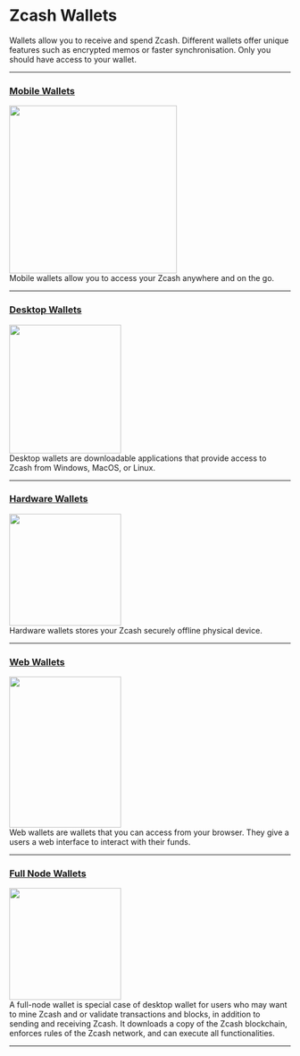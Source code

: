 # Zcash Wallets

Wallets allow you to receive and spend Zcash. Different wallets offer unique features such as encrypted memos or faster synchronisation. Only you should have access to your wallet.

---


### [Mobile Wallets](/site/Using_Zcash/Wallets/Mobile_Wallets)

<a href="/site/Using_Zcash/Wallets/Mobile_Wallets">
    <img src="https://i.ibb.co/xjDWdyn/Mobile-Phones.png" alt="" width="300" height="300"/>
</a>

<aside>
Mobile wallets allow you to access your Zcash anywhere and on the go.
</aside>

---


### [Desktop Wallets](/site/Using_Zcash/Wallets/Desktop_Wallets)

<a href="/site/Using_Zcash/Wallets/Desktop_Wallets">
    <img src="https://i.ibb.co/D1YLnTy/Desktop-Wallets-1.png" alt="" width="200" height="230"/>
</a>

<aside>
Desktop wallets are downloadable applications that provide access to Zcash from Windows, MacOS, or Linux.
</aside>

---

### [Hardware Wallets](/site/Using_Zcash/Wallets/Hardware_Wallets)

<a href="/site/Using_Zcash/Wallets/Hardware_Wallets">
    <img src="https://i.ibb.co/ZKkdBWf/Hardware-Wallets.png" alt="" width="200" height="200"/>
</a>

<aside>
Hardware wallets stores your Zcash securely offline physical device.

</aside>

---

### [Web Wallets](/site/Using_Zcash/Wallets/Web_Wallets)

<a href="/site/Using_Zcash/Wallets/Web_Wallets">
    <img src="https://i.ibb.co/GQkK2VY/Web-Wallets.png" alt="" width="200" height="270"/>
</a>

<aside>
Web wallets are wallets that you can access from your browser. They give a users a web interface to interact with their funds.

</aside>

---

### [Full Node Wallets](/site/Using_Zcash/Wallets/Full_Node_Wallets)

<a href="/site/Using_Zcash/Wallets/Full_Node_Wallets">
    <img src="https://i.ibb.co/QnTnfxh/Full-Node-Wallets.png" alt="" width="200" height="200"/>
</a>

<aside>
A full-node wallet is special case of desktop wallet for users who may want to mine Zcash and or validate transactions and blocks, in addition to sending and receiving Zcash. It downloads a copy of the Zcash blockchain, enforces rules of the Zcash network, and can execute all functionalities.

</aside>

---
